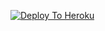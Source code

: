 
[![Deploy To Heroku](https://www.herokucdn.com/deploy/button.svg)](https://heroku.com/deploy?template=https://github.com/Yuvithakur001/DFS-STRING-HACK)
